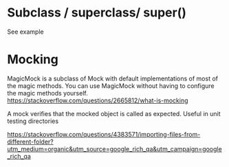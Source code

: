 Subclass / superclass/ super()
==============================

See example

Mocking
=======
MagicMock is a subclass of Mock with default implementations of most of the magic methods. You can use MagicMock without having to configure the magic methods yourself.
https://stackoverflow.com/questions/2665812/what-is-mocking

A mock verifies that the mocked object is called as expected. Useful in unit testing directories

https://stackoverflow.com/questions/4383571/importing-files-from-different-folder?utm_medium=organic&utm_source=google_rich_qa&utm_campaign=google_rich_qa
